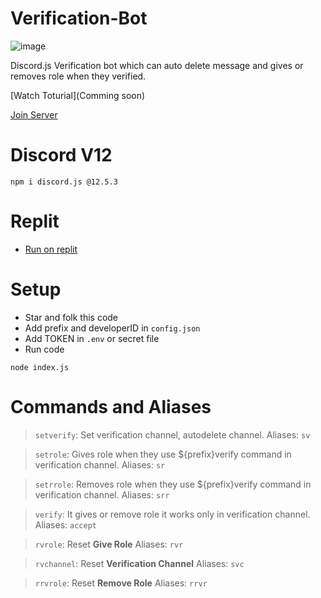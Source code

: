# Verification-Bot

![image]()

Discord.js Verification bot which can auto delete message and gives or removes role when they verified.

[Watch Toturial](Comming soon)

[Join Server](https://discord.com/invite/fQeuQ64cSF)

# Discord V12
```
npm i discord.js @12.5.3
```

# Replit
- [Run on replit](https://repl.it/github.com/Deadpool296/Verification-Bot)

# Setup
- Star and folk this code
- Add prefix and developerID in `config.json`
- Add TOKEN in `.env` or secret file
- Run code 
```
node index.js
```

# Commands and Aliases
> `setverify`: Set verification channel, autodelete channel. Aliases: `sv`
 
> `setrole`: Gives role when they use ${prefix}verify command in verification channel. Aliases: `sr`
 
> `setrrole`: Removes role when they use ${prefix}verify command in verification channel. Aliases: `srr`
 
> `verify`: It gives or remove role it works only in verification channel. Aliases: `accept`
 
> `rvrole`: Reset **Give Role**  Aliases: `rvr`
 
> `rvchannel`: Reset **Verification Channel** Aliases: `svc`
 
> `rrvrole`: Reset **Remove Role** Aliases: `rrvr`
